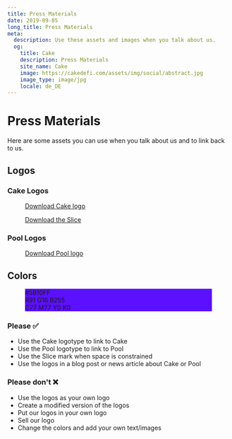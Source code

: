 ```yaml
---
title: Press Materials
date: 2019-09-05
long_title: Press Materials
meta:
  description: Use these assets and images when you talk about us.
  og:
    title: Cake
    description: Press Materials
    site_name: Cake
    image: https://cakedefi.com/assets/img/social/abstract.jpg
    image_type: image/jpg
    locale: de_DE
---
```


# Press Materials

Here are some assets you can use when you talk about us and to link back to us.

## Logos

### Cake Logos

<div class="pm-asset-row">
  <figure class="pm-asset">
    <div class="image-wrapper">
      <div class="image" style="background-image:url(/downloads/press-materials/logotype-cake.svg)"></div>
    </div>
    <div class="text">
      <figcaption>
        <a href="/downloads/press-materials/logotype-cake.svg" target="_blank">Download Cake logo</a>
      </figcaption>
    </div>
  </figure>
  <figure class="pm-asset">
    <div class="image-wrapper">
      <div class="image" style="background-image:url(/downloads/press-materials/theslice.svg)"></div>
    </div>
    <div class="text">
      <figcaption>
        <a href="/downloads/press-materials/theslice.svg" target="_blank">Download the Slice</a>
      </figcaption>
    </div>
  </figure>
</div>

### Pool Logos

<div class="pm-asset-row">
  <figure class="pm-asset">
    <div class="image-wrapper">
      <div class="image" style="background-image:url(/downloads/press-materials/logotype-pool.svg)"></div>
    </div>
    <div class="text">
      <figcaption>
        <a href="/downloads/press-materials/logotype-pool.svg" target="_blank">Download Pool logo</a>
      </figcaption>
    </div>
  </figure>
</div>

## Colors

<div class="pm-color-row">
  <figure class="pm-color dark">
    <div class="color-wrapper" style="background-color:#5B10FF;">
      <div>
        #5B10FF<br>
        R91 G16 B255<br>
        C77 M77 Y0 K0<br>
      </div>
    </div>
  </figure>
</div>

### Please ✅

- Use the Cake logotype to link to Cake
- Use the Pool logotype to link to Pool
- Use the Slice mark when space is constrained
- Use the logos in a blog post or news article about Cake or Pool

### Please don't ❌

- Use the logos as your own logo
- Create a modified version of the logos
- Put our logos in your own logo
- Sell our logo
- Change the colors and add your own text/images

